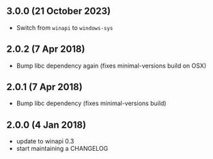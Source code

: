## 3.0.0 (21 October 2023)

- Switch from `winapi` to `windows-sys`

## 2.0.2 (7 Apr 2018)

- Bump libc dependency again (fixes minimal-versions build on OSX)

## 2.0.1 (7 Apr 2018)

- Bump libc dependency (fixes minimal-versions build)

## 2.0.0 (4 Jan 2018)

- update to winapi 0.3
- start maintaining a CHANGELOG
